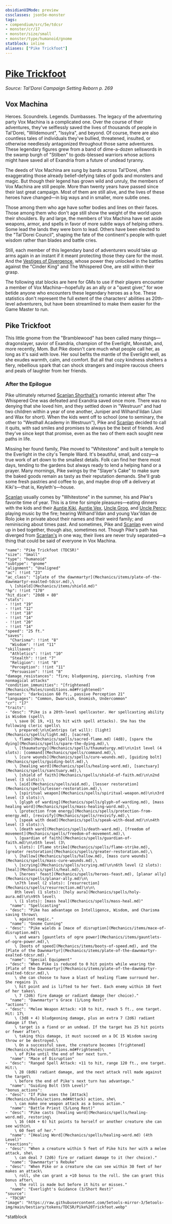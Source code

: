 ```yaml
---
obsidianUIMode: preview
cssclasses: json5e-monster
tags:
- compendium/src/5e/tdcsr
- monster/cr/17
- monster/size/small
- monster/type/humanoid/gnome
statblock: inline
aliases: ["Pike Trickfoot"]
---
```

# [Pike Trickfoot](Mechanics\bestiary\npc/pike-trickfoot-tdcsr.md)
*Source: Tal'Dorei Campaign Setting Reborn p. 269*  

## Vox Machina

Heroes. Scoundrels. Legends. Dumbasses. The legacy of the adventuring party Vox Machina is a complicated one. Over the course of their adventures, they've selflessly saved the lives of thousands of people in Tal'Dorei, "Wildemount", "Issylra", and beyond. Of course, there are also countless tales of individuals they've bullied, threatened, insulted, or otherwise needlessly antagonized throughout those same adventures. These legendary figures grew from a band of dime-a-dozen sellswords in the swamp burgh of "Stilben" to gods-blessed warriors whose actions might have saved all of Exandria from a future of undead tyranny.

The deeds of Vox Machina are sung by bards across Tal'Dorei, often exaggerating those already belief-defying tales of gods and monsters and magic. But though their legend has grown wild and unruly, the members of Vox Machina are still people. More than twenty years have passed since their last great campaign. Most of them are still alive, and the lives of these heroes have changed—in big ways and in smaller, more subtle ones.

Those among them who age have softer bodies and lines on their faces. Those among them who don't age still show the weight of the world upon their shoulders. By and large, the members of Vox Machina have set aside weapons, armor, and spells in favor of more subtle ways of helping others. Some lead the lands they were born to lead. Others have been elected to the "Tal'Dorei Council", shaping the fate of the continent's people with quiet wisdom rather than blades and battle cries.

Still, each member of this legendary band of adventurers would take up arms again in an instant if it meant protecting those they care for the most. And the [Vestiges of Divergence](Mechanics/tables/vestiges-of-divergence-by-advancement-tdcsr.md), whose power they unlocked in the battles against the "Cinder King" and The Whispered One, are still within their grasp.

The following stat blocks are here for GMs to use if their players encounter a member of Vox Machina—hopefully as an ally or a "quest giver," for woe betide anyone who encounters these legendary heroes as a foe. These statistics don't represent the full extent of the characters' abilities as 20th-level adventurers, but have been streamlined to make them easier for the Game Master to run.

## Pike Trickfoot

This little gnome from the "Bramblewood" has been called many things—dragonslayer, savior of Exandria, champion of the Everlight, Monstah, and, more recently, Mom. But Pike doesn't care much what people call her, as long as it's said with love. Her soul befits the mantle of the Everlight well, as she exudes warmth, calm, and comfort. But all that cozy kindness shelters a fiery, rebellious spark that can shock strangers and inspire raucous cheers and peals of laughter from her friends.

### After the Epilogue

Pike ultimately returned [Scanlan Shorthalt's](Mechanics/bestiary/npc/scanlan-shorthalt-tdcsr.md) romantic interest after The Whispered One was defeated and Exandria saved once more. There was no denying that she loved him, and they settled down in "Westruun" and had two children within a year of one another, Juniper and Wilhand'ildan (Juni and Wax for short). When the kids went off to school (one to seminary, the other to "Westhall Academy in Westruun"), Pike and [Scanlan](Mechanics/bestiary/npc/scanlan-shorthalt-tdcsr.md) decided to call it quits, with sad smiles and promises to always be the best of friends. And they've since kept that promise, even as the two of them each sought new paths in life.

Missing her found family, Pike moved to "Whitestone" and built a temple to the Everlight in the city's Temple Ward. It's beautiful, small, and cozy—a true work of art down to the smallest details. Folk can find her there most days, tending to the gardens but always ready to lend a helping hand or a prayer. Many mornings, Pike swings by the "Slayer's Cake" to make sure the baked goods remain as tasty as their reputation demands. She'll grab some fresh pastries and coffee to go, and maybe drop off a delivery at Kiki's—that is, Keyleth's—house.

[Scanlan](Mechanics/bestiary/npc/scanlan-shorthalt-tdcsr.md) usually comes by "Whitestone" in the summer, his and Pike's favorite time of year. This is a time for simple pleasures—eating dinners with the kids and their [Auntie Kiki](Mechanics/bestiary/npc/keyleth-voice-of-the-tempest-tdcsr.md), [Auntie Vex](Mechanics/bestiary/humanoid/vexahlia-tdcsr.md), [Uncle Grog](Mechanics/bestiary/npc/grog-strongjaw-tdcsr.md), and [Uncle Percy](Mechanics/bestiary/humanoid/percival-de-rolo-tdcsr.md); playing music by the fire; hearing Wilhand'ildan and young Vax'ildan de Rolo joke in private about their names and their weird family; and reminiscing about times past. And sometimes, Pike and [Scanlan](Mechanics/bestiary/npc/scanlan-shorthalt-tdcsr.md) even wind up in bed together, though also, sometimes not. Though Pike's path has diverged from [Scanlan's](Mechanics/bestiary/npc/scanlan-shorthalt-tdcsr.md) in one way, their lives are never truly separated—a thing that could be said of everyone in Vox Machina.

```statblock
"name": "Pike Trickfoot (TDCSR)"
"size": "Small"
"type": "humanoid"
"subtype": "gnome"
"alignment": "Unaligned"
"ac": !!int "23"
"ac_class": "[plate of the dawnmartyr](Mechanics/items/plate-of-the-dawnmartyr-exalted-tdcsr.md),\
  \ [shield](Mechanics/items/shield.md)"
"hp": !!int "170"
"hit_dice": "20d8 + 80"
"stats":
- !!int "19"
- !!int "12"
- !!int "18"
- !!int "14"
- !!int "20"
- !!int "14"
"speed": "25 ft."
"saves":
  "Charisma": !!int "8"
  "Wisdom": !!int "11"
"skillsaves":
  "Athletics": !!int "10"
  "Stealth": !!int "7"
  "Religion": !!int "8"
  "Perception": !!int "11"
  "Persuasion": !!int "8"
"damage_resistances": "fire; bludgeoning, piercing, slashing from nonmagical attacks"
"condition_immunities": "[frightened](Mechanics/Rules/conditions.md#Frightened)"
"senses": "darkvision 60 ft., passive Perception 21"
"languages": "Common, Dwarvish, Gnomish, Undercommon"
"cr": "17"
"traits":
- "desc": "Pike is a 20th-level spellcaster. Her spellcasting ability is Wisdom (spell\
    \ save DC 19, +11 to hit with spell attacks). She has the following cleric spells\
    \ prepared:\n\nCantrips (at will): [light](Mechanics/spells/light.md), [sacred\
    \ flame](Mechanics/spells/sacred-flame.md) (4d8), [spare the dying](Mechanics/spells/spare-the-dying.md),\
    \ [thaumaturgy](Mechanics/spells/thaumaturgy.md)\n\n1st level (4 slots): [command](Mechanics/spells/command.md),\
    \ [cure wounds](Mechanics/spells/cure-wounds.md), [guiding bolt](Mechanics/spells/guiding-bolt.md),\
    \ [healing word](Mechanics/spells/healing-word.md), [sanctuary](Mechanics/spells/sanctuary.md),\
    \ [shield of faith](Mechanics/spells/shield-of-faith.md)\n\n2nd level (3 slots):\
    \ [aid](Mechanics/spells/aid.md), [lesser restoration](Mechanics/spells/lesser-restoration.md),\
    \ [spiritual weapon](Mechanics/spells/spiritual-weapon.md)\n\n3rd level (3 slots):\
    \ [glyph of warding](Mechanics/spells/glyph-of-warding.md), [mass healing word](Mechanics/spells/mass-healing-word.md),\
    \ [protection from energy](Mechanics/spells/protection-from-energy.md), [revivify](Mechanics/spells/revivify.md),\
    \ [speak with dead](Mechanics/spells/speak-with-dead.md)\n\n4th level (3 slots):\
    \ [death ward](Mechanics/spells/death-ward.md), [freedom of movement](Mechanics/spells/freedom-of-movement.md),\
    \ [guardian of faith](Mechanics/spells/guardian-of-faith.md)\n\n5th level (3\
    \ slots): [flame strike](Mechanics/spells/flame-strike.md), [greater restoration](Mechanics/spells/greater-restoration.md),\
    \ [hallow](Mechanics/spells/hallow.md), [mass cure wounds](Mechanics/spells/mass-cure-wounds.md),\
    \ [scrying](Mechanics/spells/scrying.md)\n\n6th level (2 slots): [heal](Mechanics/spells/heal.md),\
    \ [heroes' feast](Mechanics/spells/heroes-feast.md), [planar ally](Mechanics/spells/planar-ally.md)\n\
    \n7th level (2 slots): [resurrection](Mechanics/spells/resurrection.md)\n\n\
    8th level (1 slots): [holy aura](Mechanics/spells/holy-aura.md)\n\n9th level\
    \ (1 slots): [mass heal](Mechanics/spells/mass-heal.md)"
  "name": "Spellcasting"
- "desc": "Pike has advantage on Intelligence, Wisdom, and Charisma saving throws\
    \ against magic."
  "name": "Gnome Cunning"
- "desc": "Pike wields a [mace of disruption](Mechanics/items/mace-of-disruption.md)\
    \ and wears [gauntlets of ogre power](Mechanics/items/gauntlets-of-ogre-power.md),\
    \ [boots of speed](Mechanics/items/boots-of-speed.md), and the [Plate of the Dawnmartyr](Mechanics/items/plate-of-the-dawnmartyr-exalted-tdcsr.md)."
  "name": "Special Equipment"
- "desc": "When Pike is reduced to 0 hit points while wearing the [Plate of the Dawnmartyr](Mechanics/items/plate-of-the-dawnmartyr-exalted-tdcsr.md),\
    \ she can choose to have a blast of healing flame surround her. She regains 1\
    \ hit point and is lifted to her feet. Each enemy within 10 feet of her takes\
    \ 7 (2d6) fire damage or radiant damage (her choice)."
  "name": "Dawnmartyr's Grace (1/Long Rest)"
"actions":
- "desc": "Melee Weapon Attack: +10 to hit, reach 5 ft., one target. Hit: 17\
    \ (3d8 + 4) bludgeoning damage, plus an extra 7 (2d6) radiant damage if the\
    \ target is a fiend or an undead. If the target has 25 hit points or fewer after\
    \ taking this damage, it must succeed on a DC 15 Wisdom saving throw or be destroyed.\
    \ On a successful save, the creature becomes [frightened](Mechanics/Rules/conditions.md#Frightened)\
    \ of Pike until the end of her next turn."
  "name": "Mace of Disruption"
- "desc": "Ranged Spell Attack: +11 to hit, range 120 ft., one target. Hit:\
    \ 28 (8d6) radiant damage, and the next attack roll made against the target\
    \ before the end of Pike's next turn has advantage."
  "name": "Guiding Bolt (5th Level)"
"bonus_actions":
- "desc": "If Pike uses the [Attack](Mechanics/Rules/actions.md#Attack) action, she\
    \ can make one weapon attack as a bonus action."
  "name": "Battle Priest (5/Long Rest)"
- "desc": "Pike casts [healing word](Mechanics/spells/healing-word.md), restoring\
    \ 16 (4d4 + 6) hit points to herself or another creature she can see within\
    \ 60 feet of her."
  "name": "[Healing Word](Mechanics/spells/healing-word.md) (4th Level)"
"reactions":
- "desc": "When a creature within 5 feet of Pike hits her with a melee attack, she\
    \ can deal 7 (2d6) fire or radiant damage to it (her choice)."
  "name": "Dawnmartyr's Rebuke"
- "desc": "When Pike or a creature she can see within 30 feet of her makes an attack\
    \ roll, she can grant a +10 bonus to the roll. She can grant this bonus after\
    \ the roll is made but before it hits or misses."
  "name": "Everlight's Guidance (3/Short Rest)"
"source":
- "TDCSR"
"image": "https://raw.githubusercontent.com/5etools-mirror-3/5etools-img/main/bestiary/tokens/TDCSR/Pike%20Trickfoot.webp"
```
^statblock